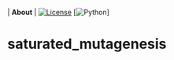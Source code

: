 | **About** | [![License](https://img.shields.io/badge/License-MIT-blue.svg)](LICENSE) [![Python](https://img.shields.io/badge/python-3.6%2C%203.7-blue.svg)]

# saturated_mutagenesis
